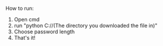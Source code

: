 How to run:
1. Open cmd
2. run "python C://(The directory you downloaded the file in)"
3. Choose password length
4. That's it!
